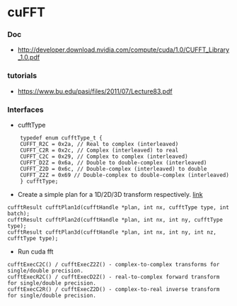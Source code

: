 # cuFFT

### Doc
* http://developer.download.nvidia.com/compute/cuda/1.0/CUFFT_Library_1.0.pdf

### tutorials
* https://www.bu.edu/pasi/files/2011/07/Lecture83.pdf

### Interfaces
* cufftType
```
    typedef enum cufftType_t { 
    CUFFT_R2C = 0x2a, // Real to complex (interleaved) 
    CUFFT_C2R = 0x2c, // Complex (interleaved) to real 
    CUFFT_C2C = 0x29, // Complex to complex (interleaved) 
    CUFFT_D2Z = 0x6a, // Double to double-complex (interleaved) 
    CUFFT_Z2D = 0x6c, // Double-complex (interleaved) to double 
    CUFFT_Z2Z = 0x69 // Double-complex to double-complex (interleaved) 
    } cufftType;
```

* Create a simple plan for a 1D/2D/3D transform respectively. 
[link](http://docs.nvidia.com/cuda/cufft/index.html#function-cufftplan1d)
```
cufftResult cufftPlan1d(cufftHandle *plan, int nx, cufftType type, int batch);
cufftResult cufftPlan2d(cufftHandle *plan, int nx, int ny, cufftType type);
cufftResult cufftPlan3d(cufftHandle *plan, int nx, int ny, int nz, cufftType type);
```

* Run cuda fft
```
cufftExecC2C() / cufftExecZ2Z() - complex-to-complex transforms for single/double precision.
cufftExecR2C() / cufftExecD2Z() - real-to-complex forward transform for single/double precision.
cufftExecC2R() / cufftExecZ2D() - complex-to-real inverse transform for single/double precision.
```
